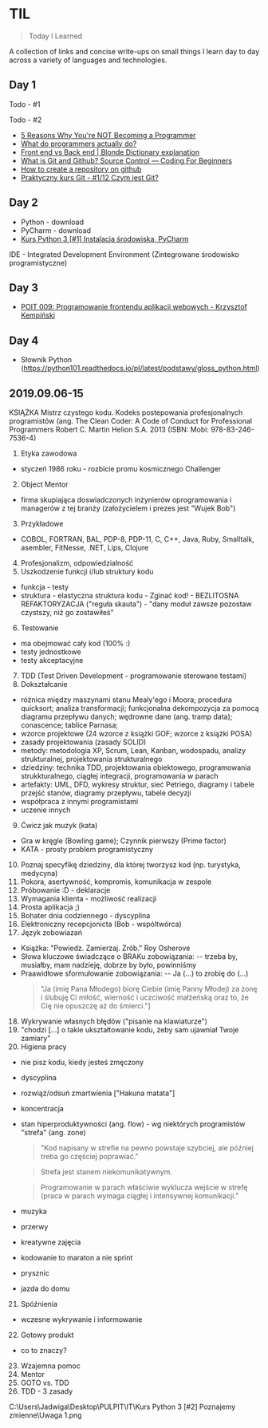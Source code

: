 # TIL
> Today I Learned

A collection of links and concise write-ups on small things I learn day to day across a variety of languages and technologies.

## Day 1

Todo - #1

Todo - #2

- [5 Reasons Why You're NOT Becoming a Programmer](https://www.youtube.com/watch?v=HJtNUW6kk1E)
- [What do programmers actually do?](https://www.youtube.com/watch?v=FVdQETvHBoE) 
- [Front end vs Back end | Blonde Dictionary explanation](https://www.youtube.com/watch?v=NlpK0-TLrjw)
- [What is Git and Github? Source Control — Coding For Beginners](https://www.youtube.com/watch?v=3bchX_7ANQc)
- [How to create a repository on github](https://help.github.com/en/articles/create-a-repo)
- [Praktyczny kurs Git - #1/12 Czym jest Git?](https://www.youtube.com/watch?v=D6EI7EbEN4Q&t=19s)


## Day 2
- Python - download
- PyCharm - download
- [Kurs Python 3 [#1] Instalacja środowiska, PyCharm](https://www.youtube.com/watch?v=NN5Pht2FRWs)

IDE - Integrated Development Environment (Zintegrowane środowisko programistyczne)


## Day 3
- [POIT 009: Programowanie frontendu aplikacji webowych - Krzysztof Kempiński](https://www.youtube.com/watch?v=vtn7UhAJrDU)


## Day 4
- Słownik Python (https://python101.readthedocs.io/pl/latest/podstawy/gloss_python.html)

## 2019.09.06-15
KSIĄŻKA
Mistrz czystego kodu. Kodeks postepowania profesjonalnych programistów (ang. The Clean Coder: A Code of Conduct for Professional Programmers
Robert C. Martin
Helion S.A. 2013 (ISBN: Mobi: 978-83-246-7536-4)

1. Etyka zawodowa
- styczeń 1986 roku - rozbicie promu kosmicznego Challenger
2. Object Mentor
- firma skupiająca doswiadczonych inżynierów oprogramowania i managerów z tej branży (założycielem i prezes jest "Wujek Bob")
3. Przykładowe
- COBOL, FORTRAN, BAL, PDP-8, PDP-11, C, C++, Java, Ruby, Smalltalk, asembler, FitNesse, .NET, Lips, Clojure
4. Profesjonalizm, odpowiedzialność
5. Uszkodzenie funkcji i/lub struktury kodu
- funkcja - testy
- struktura - elastyczna struktura kodu - Zginać kod! - BEZLITOSNA REFAKTORYZACJA ("reguła skauta") - "dany moduł zawsze pozostaw czystszy, niż go zostawiłeś"
6. Testowanie
- ma obejmować cały kod (100% :)
- testy jednostkowe
- testy akceptacyjne
7. TDD (Test Driven Development - programowanie sterowane testami)
8. Dokształcanie
- różnica między maszynami stanu Mealy'ego i Moora; procedura quicksort; analiza transformacji; funkcjonalna dekompozycja za pomocą diagramu przepływu danych; wędrowne dane (ang. tramp data); conascence; tablice Parnasa; 
- wzorce projektowe (24 wzorce z książki GOF; wzorce z książki POSA)
- zasady projektowania (zasady SOLID)
- metody: metodologia XP, Scrum, Lean, Kanban, wodospadu, analizy strukturalnej, projektowania strukturalnego
- dziedziny: technika TDD, projektowania obiektowego, programowania strukkturalnego, ciągłej integracji, programowania w parach
- artefakty: UML, DFD, wykresy struktur, sieć Petriego, diagramy i tabele przejść stanów, diagramy przepływu, tabele decyzji
- współpraca z innymi programistami
- uczenie innych
9. Ćwicz jak muzyk (kata)
- Gra w kręgle (Bowling game); Czynnik pierwszy (Prime factor)
- KATA - prosty problem programistyczny
10. Poznaj specyfikę dziedziny, dla której tworzysz kod (np. turystyka, medycyna)
11. Pokora, asertywność, kompromis, komunikacja w zespole
12. Próbowanie :D - deklaracje
13. Wymagania klienta - możliwość realizacji 
14. Prosta aplikacja ;)
15. Bohater dnia codziennego - dyscyplina
16. Elektroniczny recepcjonicta (Bob - wspóltwórca)
17. Język zobowiazań
- Książka: "Powiedz. Zamierzaj. Zrób." Roy Osherove
- Słowa kluczowe świadczące o BRAKu zobowiązania:
-- trzeba by, musiałby, mam nadzieję, dobrze by było, powinniśmy
- Praawidłowe sformułowanie zobowiązania:
-- Ja (...) to zrobię do (...)
    > "Ja (imię Pana Młodego) biorę Ciebie (imię Panny Młodej) za żonę i ślubuję Ci miłość, wierność i uczciwość małżeńską oraz to, że Cię nie opuszczę aż do śmierci."]
18. Wykrywanie własnych błędów ("pisanie na klawiaturze")
19. "chodzi [...] o takie ukształtowanie kodu, żeby sam ujawniał Twoje zamiary"
20. Higiena pracy
- nie pisz kodu, kiedy jesteś zmęczony
- dyscyplina
- rozwiąż/odsuń zmartwienia ["Hakuna matata"]
- koncentracja
- stan hiperproduktywności (ang. flow) - wg  niektórych programistów "strefa" (ang. zone)
    > "Kod napisany w strefie na pewno powstaje szybciej, ale później treba go częściej poprawiać."
 
    > Strefa jest stanem niekomunikatywnym.
 
    > Programowanie w parach właściwie wyklucza wejście w strefę (praca w parach wymaga ciągłej i intensywnej komunikacji."
- muzyka
- przerwy
- kreatywne zajęcia
- kodowanie to maraton a nie sprint
- prysznic
- jazda do domu
21. Spóźnienia
- wczesne wykrywanie i informowanie
22. Gotowy produkt
- co to znaczy?
23. Wzajemna pomoc
24. Mentor
25. GOTO vs. TDD
26. TDD - 3 zasady



C:\Users\Jadwiga\Desktop\PULPIT\IT\Kurs Python 3 [#2] Poznajemy zmienne\Uwaga 1.png





